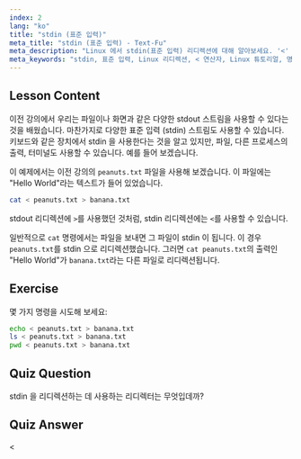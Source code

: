 ```yaml
---
index: 2
lang: "ko"
title: "stdin (표준 입력)"
meta_title: "stdin (표준 입력) - Text-Fu"
meta_description: "Linux 에서 stdin(표준 입력) 리디렉션에 대해 알아보세요. '<' 연산자를 파일 및 명령과 함께 사용하는 방법을 이해합니다. 실제 예제를 탐색하고 Linux 명령줄 기술을 향상시키세요."
meta_keywords: "stdin, 표준 입력, Linux 리디렉션, < 연산자, Linux 튜토리얼, 명령줄, 초보자, 가이드"
---
```


## Lesson Content

이전 강의에서 우리는 파일이나 화면과 같은 다양한 stdout 스트림을 사용할 수 있다는 것을 배웠습니다. 마찬가지로 다양한 표준 입력 (stdin) 스트림도 사용할 수 있습니다. 키보드와 같은 장치에서 stdin 을 사용한다는 것을 알고 있지만, 파일, 다른 프로세스의 출력, 터미널도 사용할 수 있습니다. 예를 들어 보겠습니다.

이 예제에서는 이전 강의의 `peanuts.txt` 파일을 사용해 보겠습니다. 이 파일에는 "Hello World"라는 텍스트가 들어 있었습니다.

```bash
cat < peanuts.txt > banana.txt
```

stdout 리디렉션에 `>`를 사용했던 것처럼, stdin 리디렉션에는 `<`를 사용할 수 있습니다.

일반적으로 `cat` 명령에서는 파일을 보내면 그 파일이 stdin 이 됩니다. 이 경우 `peanuts.txt`를 stdin 으로 리디렉션했습니다. 그러면 `cat peanuts.txt`의 출력인 "Hello World"가 `banana.txt`라는 다른 파일로 리디렉션됩니다.

## Exercise

몇 가지 명령을 시도해 보세요:

```bash
echo < peanuts.txt > banana.txt
ls < peanuts.txt > banana.txt
pwd < peanuts.txt > banana.txt
```

## Quiz Question

stdin 을 리디렉션하는 데 사용하는 리디렉터는 무엇입데까?

## Quiz Answer

<

